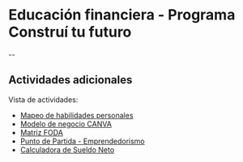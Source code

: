 # Educación financiera - Programa Construí tu futuro
--
## Actividades adicionales

Vista de actividades:

- [Mapeo de habilidades personales](https://eduadistancia.github.io/EF-Actividades/MapeoHP/)
- [Modelo de negocio CANVA](https://eduadistancia.github.io/EF-Actividades/CanvasBM/)
- [Matriz FODA](https://eduadistancia.github.io/EF-Actividades/MatrizFODA/)
- [Punto de Partida - Emprendedorismo](https://eduadistancia.github.io/EF-Actividades/PuntoDePartida/)
- [Calculadora de Sueldo Neto](https://eduadistancia.github.io/EF-Actividades/CalculadoraSN/)